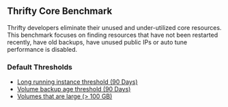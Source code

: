 ## Thrifty Core Benchmark

Thrifty developers eliminate their unused and under-utilized core resources.
This benchmark focuses on finding resources that have not been restarted
recently, have old backups, have unused public IPs or auto tune performance is disabled.

### Default Thresholds

- [Long running instance threshold (90 Days)](https://github.com/turbot/steampipe-mod-oci-thrifty/blob/main/controls/core.sp#L56)
- [Volume backup age threshold (90 Days)](https://github.com/turbot/steampipe-mod-oci-thrifty/blob/main/controls/core.sp#L81)
- [Volumes that are large (> 100 GB)](https://github.com/turbot/steampipe-mod-oci-thrifty/blob/main/controls/core.sp#L132)
